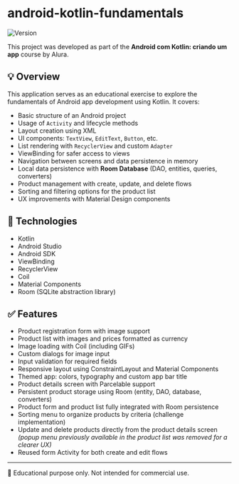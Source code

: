 # android-kotlin-fundamentals
![Version](https://img.shields.io/badge/version-v1.2.0-green)

This project was developed as part of the **Android com Kotlin: criando um app** course by Alura.

## 💡 Overview

This application serves as an educational exercise to explore the fundamentals of Android app development using Kotlin. It covers:

- Basic structure of an Android project
- Usage of `Activity` and lifecycle methods
- Layout creation using XML
- UI components: `TextView`, `EditText`, `Button`, etc.
- List rendering with `RecyclerView` and custom `Adapter`
- ViewBinding for safer access to views
- Navigation between screens and data persistence in memory
- Local data persistence with **Room Database** (DAO, entities, queries, converters)
- Product management with create, update, and delete flows
- Sorting and filtering options for the product list
- UX improvements with Material Design components

## 🚀 Technologies

- Kotlin
- Android Studio
- Android SDK
- ViewBinding
- RecyclerView
- Coil
- Material Components
- Room (SQLite abstraction library)

## ✅ Features

- Product registration form with image support
- Product list with images and prices formatted as currency
- Image loading with Coil (including GIFs)
- Custom dialogs for image input
- Input validation for required fields
- Responsive layout using ConstraintLayout and Material Components
- Themed app: colors, typography and custom app bar title
- Product details screen with Parcelable support
- Persistent product storage using Room (entity, DAO, database, converters)
- Product form and product list fully integrated with Room persistence
- Sorting menu to organize products by criteria (challenge implementation)
- Update and delete products directly from the product details screen  
  *(popup menu previously available in the product list was removed for a clearer UX)*
- Reused form Activity for both create and edit flows

---

📘 Educational purpose only. Not intended for commercial use.
